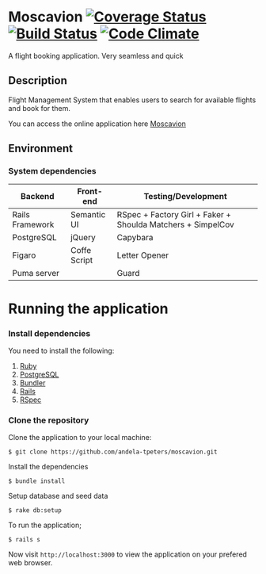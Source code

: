 # Moscavion [![Coverage Status](https://coveralls.io/repos/github/andela-tpeters/moscavion/badge.svg)](https://coveralls.io/github/andela-tpeters/moscavion) [![Build Status](https://travis-ci.org/andela-tpeters/moscavion.svg?branch=develop)](https://travis-ci.org/andela-tpeters/moscavion) [![Code Climate](https://codeclimate.com/repos/57a1e49ede8c777bf00001b0/badges/488dd4ac1628dfadcdfd/gpa.svg)](https://codeclimate.com/repos/57a1e49ede8c777bf00001b0/feed)


A flight booking application. Very seamless and quick

## Description
Flight Management System that enables users to search for available flights and book for them.

You can access the online application here [Moscavion](http://moscavion.herokuapp.com)

## Environment

### System dependencies
|        Backend                 |  Front-end                     |  Testing/Development
|--------------------------------|--------------------------------|------------------------------------------------------------
| Rails Framework                |   Semantic UI                  | RSpec + Factory Girl + Faker + Shoulda Matchers + SimpelCov
| PostgreSQL                     |   jQuery                       | Capybara
| Figaro                         |   Coffe Script                 | Letter Opener
| Puma server                    |                                | Guard


# Running the application

### Install dependencies

You need to install the following:

1. [Ruby](https://github.com/rbenv/rbenv)
2. [PostgreSQL](http://www.postgresql.org/download/macosx/)
3. [Bundler](http://bundler.io/)
4. [Rails](http://guides.rubyonrails.org/getting_started.html#installing-rails)
5. [RSpec](http://rspec.info/)


### Clone the repository

Clone the application to your local machine:

```
$ git clone https://github.com/andela-tpeters/moscavion.git
```

Install the dependencies

```
$ bundle install
```

Setup database and seed data

```
$ rake db:setup
```

To run the application;

```
$ rails s
```
Now visit `http://localhost:3000` to view the application on your prefered web browser.

